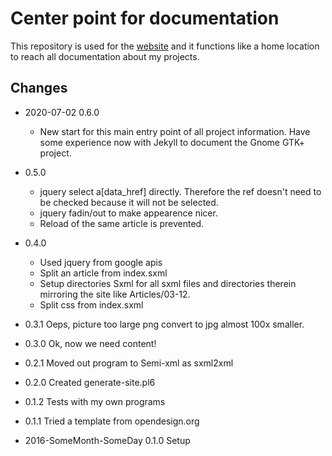 # Center point for documentation

This repository is used for the [website](https://martimm.github.io/) and it functions like a home location to reach all documentation about my projects.


## Changes

* 2020-07-02 0.6.0
  * New start for this main entry point of all project information. Have some experience now with Jekyll to document the Gnome GTK+ project.

* 0.5.0
  * jquery select a[data_href] directly. Therefore the ref doesn't need to be
  checked because it will not be selected.
  * jquery fadin/out to make appearence nicer.
  * Reload of the same article is prevented.

* 0.4.0
  * Used jquery from google apis
  * Split an article from index.sxml
  * Setup directories Sxml for all sxml files and directories therein mirroring
  the site like Articles/03-12.
  * Split css from index.sxml

* 0.3.1 Oeps, picture too large png convert to jpg almost 100x smaller.
* 0.3.0 Ok, now we need content!
* 0.2.1 Moved out program to Semi-xml as sxml2xml
* 0.2.0 Created generate-site.pl6
* 0.1.2 Tests with my own programs
* 0.1.1 Tried a template from opendesign.org
* 2016-SomeMonth-SomeDay 0.1.0 Setup

